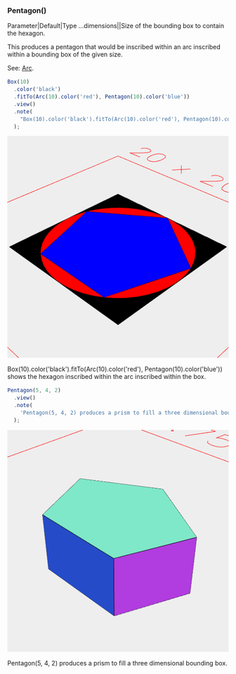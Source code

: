 ### Pentagon()
Parameter|Default|Type
...dimensions||Size of the bounding box to contain the hexagon.

This produces a pentagon that would be inscribed within an arc inscribed within a bounding box of the given size.

See: [Arc](../../nb/api/Arc.md).

```JavaScript
Box(10)
  .color('black')
  .fitTo(Arc(10).color('red'), Pentagon(10).color('blue'))
  .view()
  .note(
    "Box(10).color('black').fitTo(Arc(10).color('red'), Pentagon(10).color('blue')) shows the hexagon inscribed within the arc inscribed within the box."
  );
```

![Image](Pentagon.md.0.png)

Box(10).color('black').fitTo(Arc(10).color('red'), Pentagon(10).color('blue')) shows the hexagon inscribed within the arc inscribed within the box.

```JavaScript
Pentagon(5, 4, 2)
  .view()
  .note(
    'Pentagon(5, 4, 2) produces a prism to fill a three dimensional bounding box.'
  );
```

![Image](Pentagon.md.1.png)

Pentagon(5, 4, 2) produces a prism to fill a three dimensional bounding box.
